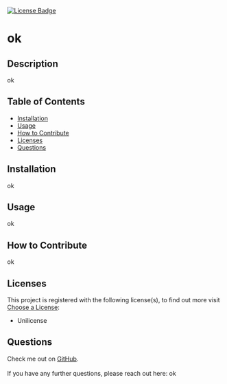 
[![License Badge](https://img.shields.io/badge/License-Unilicense-blueviolet.svg)](https://shields.io/)

# ok


## Description
ok


## Table of Contents
  * [Installation](#installation)
  * [Usage](#usage)
  * [How to Contribute](#how-to-contribute)
  * [Licenses](#licenses)
  * [Questions](#questions)


## Installation
ok


## Usage
ok


## How to Contribute
ok


## Licenses
This project is registered with the following license(s), to find out more visit [Choose a License](https://choosealicense.com/licenses):
* Unilicense

## Questions
Check me out on [GitHub](https://www.github.com/ok). 
<br>
<br>
If you have any further questions, please reach out here: ok
  